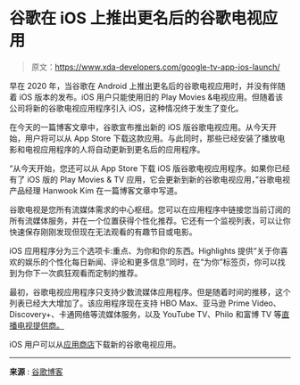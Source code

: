 # 谷歌在 iOS 上推出更名后的谷歌电视应用

> 原文：<https://www.xda-developers.com/google-tv-app-ios-launch/>

早在 2020 年，当谷歌在 Android 上推出更名后的谷歌电视应用时，并没有伴随着 iOS 版本的发布。iOS 用户只能使用旧的 Play Movies &电视应用。但随着该公司将新的谷歌电视应用程序引入 iOS，这种情况终于发生了变化。

在今天的一篇博客文章中，谷歌宣布推出新的 iOS 版谷歌电视应用。从今天开始，用户将可以从 App Store 下载这款应用。与此同时，那些已经安装了播放电影和电视应用程序的人将自动更新到更名后的应用程序。

“从今天开始，您还可以从 App Store 下载 iOS 版谷歌电视应用程序。如果你已经有了 iOS 版的 Play Movies & TV 应用，它会更新到新的谷歌电视应用，”谷歌电视产品经理 Hanwook Kim 在一篇博客文章中写道。

谷歌电视是您所有流媒体需求的中心枢纽。您可以在应用程序中链接您当前订阅的所有流媒体服务，并在一个位置获得个性化推荐。它还有一个监视列表，可以让你快速保存刚刚发现但现在无法观看的有趣节目或电影。

iOS 应用程序分为三个选项卡:重点、为你和你的东西。Highlights 提供“关于你喜欢的娱乐的个性化每日新闻、评论和更多信息”同时，在“为你”标签页，你可以找到为你下一次疯狂观看而定制的推荐。

最初，谷歌电视应用程序只支持少数流媒体应用程序。但是随着时间的推移，这个列表已经大大增加了。该应用程序现在支持 HBO Max、亚马逊 Prime Video、Discovery+、卡通网络等流媒体服务，以及 YouTube TV、Philo 和富博 TV 等[直播电视提供商。](https://www.xda-developers.com/google-tv-app-update-brings-fresh-look/)

iOS 用户可以从[应用商店](https://apps.apple.com/us/app/google-tv-watch-movies-tv/id746894884)下载新的谷歌电视应用。

* * *

**来源** : [谷歌博客](https://blog.google/products/google-tv/seven-app-tips)